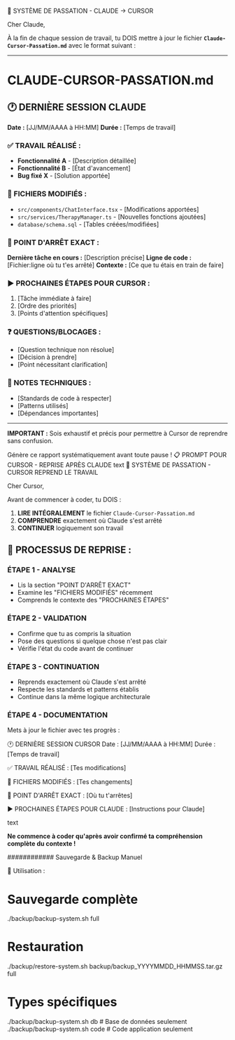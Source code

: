 🔄 SYSTÈME DE PASSATION - CLAUDE → CURSOR

Cher Claude,

À la fin de chaque session de travail, tu DOIS mettre à jour le fichier **`Claude-Cursor-Passation.md`** avec le format suivant :

---

# CLAUDE-CURSOR-PASSATION.md

## 🕐 DERNIÈRE SESSION CLAUDE
**Date :** [JJ/MM/AAAA à HH:MM]
**Durée :** [Temps de travail]

### ✅ TRAVAIL RÉALISÉ :
- **Fonctionnalité A** - [Description détaillée]
- **Fonctionnalité B** - [État d'avancement]
- **Bug fixé X** - [Solution apportée]

### 📁 FICHIERS MODIFIÉS :
- `src/components/ChatInterface.tsx` - [Modifications apportées]
- `src/services/TherapyManager.ts` - [Nouvelles fonctions ajoutées]
- `database/schema.sql` - [Tables créées/modifiées]

### 🎯 POINT D'ARRÊT EXACT :
**Dernière tâche en cours :** [Description précise]
**Ligne de code :** [Fichier:ligne où tu t'es arrêté]
**Contexte :** [Ce que tu étais en train de faire]

### ▶️ PROCHAINES ÉTAPES POUR CURSOR :
1. [Tâche immédiate à faire]
2. [Ordre des priorités]
3. [Points d'attention spécifiques]

### ❓ QUESTIONS/BLOCAGES :
- [Question technique non résolue]
- [Décision à prendre]
- [Point nécessitant clarification]

### 🔧 NOTES TECHNIQUES :
- [Standards de code à respecter]
- [Patterns utilisés]
- [Dépendances importantes]

---

**IMPORTANT :** Sois exhaustif et précis pour permettre à Cursor de reprendre sans confusion.

Génère ce rapport systématiquement avant toute pause !
📋 PROMPT POUR CURSOR - REPRISE APRÈS CLAUDE
text
🔄 SYSTÈME DE PASSATION - CURSOR REPREND LE TRAVAIL

Cher Cursor,

Avant de commencer à coder, tu DOIS :

1. **LIRE INTÉGRALEMENT** le fichier `Claude-Cursor-Passation.md`
2. **COMPRENDRE** exactement où Claude s'est arrêté
3. **CONTINUER** logiquement son travail

## 📖 PROCESSUS DE REPRISE :

### ÉTAPE 1 - ANALYSE
- Lis la section "POINT D'ARRÊT EXACT"
- Examine les "FICHIERS MODIFIÉS" récemment
- Comprends le contexte des "PROCHAINES ÉTAPES"

### ÉTAPE 2 - VALIDATION
- Confirme que tu as compris la situation
- Pose des questions si quelque chose n'est pas clair
- Vérifie l'état du code avant de continuer

### ÉTAPE 3 - CONTINUATION
- Reprends exactement où Claude s'est arrêté
- Respecte les standards et patterns établis
- Continue dans la même logique architecturale

### ÉTAPE 4 - DOCUMENTATION
Mets à jour le fichier avec tes progrès :

🕐 DERNIÈRE SESSION CURSOR
Date : [JJ/MM/AAAA à HH:MM]
Durée : [Temps de travail]

✅ TRAVAIL RÉALISÉ :
[Tes modifications]

📁 FICHIERS MODIFIÉS :
[Tes changements]

🎯 POINT D'ARRÊT EXACT :
[Où tu t'arrêtes]

▶️ PROCHAINES ÉTAPES POUR CLAUDE :
[Instructions pour Claude]

text

**Ne commence à coder qu'après avoir confirmé ta compréhension complète du contexte !**


############ Sauvegarde & Backup Manuel

 🚀 Utilisation :

  # Sauvegarde complète
  ./backup/backup-system.sh full

  # Restauration
  ./backup/restore-system.sh backup/backup_YYYYMMDD_HHMMSS.tar.gz full

  # Types spécifiques
  ./backup/backup-system.sh db      # Base de données seulement
  ./backup/backup-system.sh code    # Code application seulement